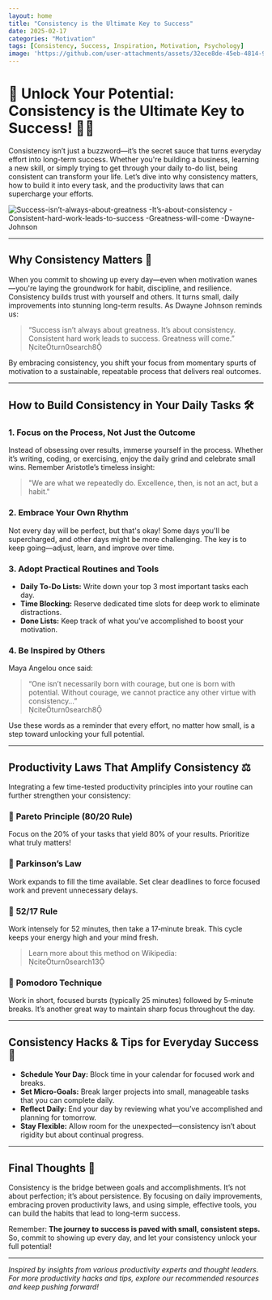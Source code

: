 ```yaml
---
layout: home
title: "Consistency is the Ultimate Key to Success"
date: 2025-02-17
categories: "Motivation"
tags: [Consistency, Success, Inspiration, Motivation, Psychology]
image: 'https://github.com/user-attachments/assets/32ece8de-45eb-4814-901c-80e4b84ebf56'
---
```


# 🚀 Unlock Your Potential: Consistency is the Ultimate Key to Success! 💪✨

Consistency isn’t just a buzzword—it’s the secret sauce that turns everyday effort into long-term success. Whether you're building a business, learning a new skill, or simply trying to get through your daily to-do list, being consistent can transform your life. Let’s dive into why consistency matters, how to build it into every task, and the productivity laws that can supercharge your efforts. 

![Success-isn’t-always-about-greatness -It’s-about-consistency -Consistent-hard-work-leads-to-success -Greatness-will-come -Dwayne-Johnson](https://github.com/user-attachments/assets/32ece8de-45eb-4814-901c-80e4b84ebf56)

---

## Why Consistency Matters 🌱

When you commit to showing up every day—even when motivation wanes—you're laying the groundwork for habit, discipline, and resilience. Consistency builds trust with yourself and others. It turns small, daily improvements into stunning long-term results. As Dwayne Johnson reminds us: 

> “Success isn’t always about greatness. It’s about consistency. Consistent hard work leads to success. Greatness will come.”  
> citeturn0search8

By embracing consistency, you shift your focus from momentary spurts of motivation to a sustainable, repeatable process that delivers real outcomes.

---

## How to Build Consistency in Your Daily Tasks 🛠️

### 1. **Focus on the Process, Not Just the Outcome**
  
Instead of obsessing over results, immerse yourself in the process. Whether it’s writing, coding, or exercising, enjoy the daily grind and celebrate small wins. Remember Aristotle’s timeless insight:  
> "We are what we repeatedly do. Excellence, then, is not an act, but a habit."  

### 2. **Embrace Your Own Rhythm**
  
Not every day will be perfect, but that's okay! Some days you'll be supercharged, and other days might be more challenging. The key is to keep going—adjust, learn, and improve over time.

### 3. **Adopt Practical Routines and Tools**
  
- **Daily To-Do Lists:** Write down your top 3 most important tasks each day.  
- **Time Blocking:** Reserve dedicated time slots for deep work to eliminate distractions.  
- **Done Lists:** Keep track of what you’ve accomplished to boost your motivation.

### 4. **Be Inspired by Others**
  
Maya Angelou once said:  
> “One isn’t necessarily born with courage, but one is born with potential. Without courage, we cannot practice any other virtue with consistency…”  
> citeturn0search8

Use these words as a reminder that every effort, no matter how small, is a step toward unlocking your full potential.

---

## Productivity Laws That Amplify Consistency ⚖️

Integrating a few time-tested productivity principles into your routine can further strengthen your consistency:

### 🔹 **Pareto Principle (80/20 Rule)**
Focus on the 20% of your tasks that yield 80% of your results. Prioritize what truly matters!

### 🔹 **Parkinson’s Law**
Work expands to fill the time available. Set clear deadlines to force focused work and prevent unnecessary delays.

### 🔹 **52/17 Rule**
Work intensely for 52 minutes, then take a 17‑minute break. This cycle keeps your energy high and your mind fresh.  
> Learn more about this method on Wikipedia:  
> citeturn0search13

### 🔹 **Pomodoro Technique**
Work in short, focused bursts (typically 25 minutes) followed by 5‑minute breaks. It’s another great way to maintain sharp focus throughout the day.

---

## Consistency Hacks & Tips for Everyday Success 🔑

- **Schedule Your Day:** Block time in your calendar for focused work and breaks.  
- **Set Micro-Goals:** Break larger projects into small, manageable tasks that you can complete daily.  
- **Reflect Daily:** End your day by reviewing what you’ve accomplished and planning for tomorrow.  
- **Stay Flexible:** Allow room for the unexpected—consistency isn’t about rigidity but about continual progress.

---

## Final Thoughts 🌟

Consistency is the bridge between goals and accomplishments. It’s not about perfection; it’s about persistence. By focusing on daily improvements, embracing proven productivity laws, and using simple, effective tools, you can build the habits that lead to long-term success.

Remember: **The journey to success is paved with small, consistent steps.** So, commit to showing up every day, and let your consistency unlock your full potential!

---

*Inspired by insights from various productivity experts and thought leaders.*  
*For more productivity hacks and tips, explore our recommended resources and keep pushing forward!*
